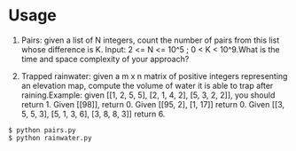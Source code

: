 Usage
============================

1. Pairs: 
    given a list of N integers, count the number of pairs from this list whose difference is K. Input: 2 <= N <= 10^5 ; 0 < K < 10^9.What       is the time and space complexity of your approach?

2. Trapped rainwater: 
    given a m x n matrix of positive integers representing an elevation map, compute the volume of water it is able to trap after               raining.Example: given [[1, 2, 5, 5], [2, 1, 4, 2], [5, 3, 2, 2]], you should return 1. Given [[98]], return 0.                             Given [[95, 2], [1, 17]]  return 0. Given [[3, 5, 5, 3], [5, 1, 3, 6], [3, 8, 8, 3]] return 6.

```
$ python pairs.py
$ python rainwater.py
```
